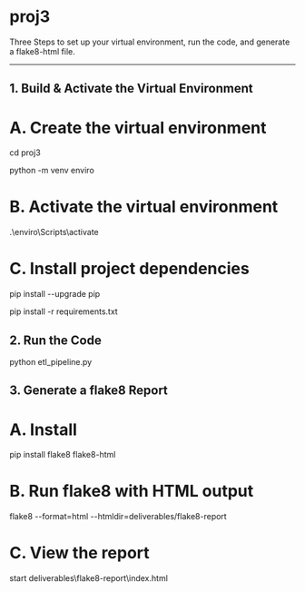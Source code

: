 # proj3

Three Steps to set up your virtual environment, run the code, and generate a flake8-html file. 

---

## 1. Build & Activate the Virtual Environment

# A. Create the virtual environment
cd proj3

python -m venv enviro

# B. Activate the virtual environment
.\enviro\Scripts\activate


# C. Install project dependencies
pip install --upgrade pip

pip install -r requirements.txt

## 2. Run the Code
python etl_pipeline.py

## 3. Generate a flake8 Report

# A. Install
pip install flake8 flake8-html

# B. Run flake8 with HTML output
flake8 --format=html --htmldir=deliverables/flake8-report

# C. View the report
start deliverables\flake8-report\index.html

